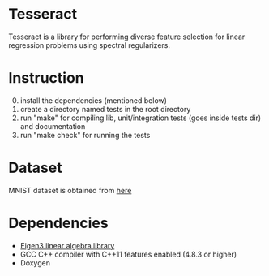 Tesseract
=========

Tesseract is a library for performing diverse feature selection for linear regression problems using spectral regularizers.

Instruction
===========
0. install the dependencies (mentioned below)
1. create a directory named tests in the root directory
2. run "make" for compiling lib, unit/integration tests (goes inside tests dir) and documentation
3. run "make check" for running the tests

Dataset
=======
MNIST dataset is obtained from [here](http://yann.lecun.com/exdb/mnist/)

Dependencies
============
- [Eigen3 linear algebra library](http://eigen.tuxfamily.org/index.php?title=Main_Page)
- GCC C++ compiler with C++11 features enabled (4.8.3 or higher)
- Doxygen
